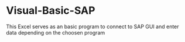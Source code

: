 # Visual-Basic-SAP
This Excel serves as an basic program to connect to SAP GUI and enter data depending on the choosen program
